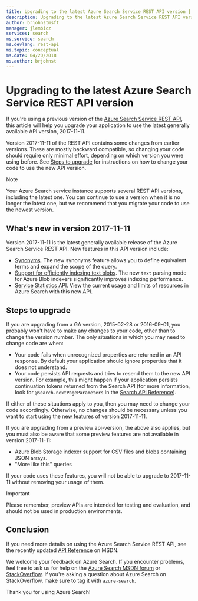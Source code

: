 ```yaml
---
title: Upgrading to the latest Azure Search Service REST API version | Microsoft Docs
description: Upgrading to the latest Azure Search Service REST API version
author: brjohnstmsft
manager: jlembicz
services: search
ms.service: search
ms.devlang: rest-api
ms.topic: conceptual
ms.date: 04/20/2018
ms.author: brjohnst
---
```

# Upgrading to the latest Azure Search Service REST API version
If you're using a previous version of the [Azure Search Service REST API](https://docs.microsoft.com/rest/api/searchservice/), this article will help you upgrade your application to use the latest generally available API version, 2017-11-11.

Version 2017-11-11 of the REST API contains some changes from earlier versions. These are mostly backward compatible, so changing your code should require only minimal effort, depending on which version you were using before. See [Steps to upgrade](#UpgradeSteps) for instructions on how to change your code to use the new API version.

> [!NOTE]
> Your Azure Search service instance supports several REST API versions, including the latest one. You can continue to use a version when it is no longer the latest one, but we recommend that you migrate your code to use the newest version.

<a name="WhatsNew"></a>

## What's new in version 2017-11-11
Version 2017-11-11 is the latest generally available release of the Azure Search Service REST API. New features in this API version include:

* [Synonyms](search-synonyms.md). The new synonyms feature allows you to define equivalent terms and expand the scope of the query.
* [Support for efficiently indexing text blobs](https://docs.microsoft.com/azure/search/search-howto-indexing-azure-blob-storage#IndexingPlainText). The new `text` parsing mode for Azure Blob indexers significantly improves indexing performance.
* [Service Statistics API](https://docs.microsoft.com/rest/api/searchservice/get-service-statistics). View the current usage and limits of resources in Azure Search with this new API.

<a name="UpgradeSteps"></a>

## Steps to upgrade
If you are upgrading from a GA version, 2015-02-28 or 2016-09-01, you probably won't have to make any changes to your code, other than to change the version number. The only situations in which you may need to change code are when:

* Your code fails when unrecognized properties are returned in an API response. By default your application should ignore properties that it does not understand.
* Your code persists API requests and tries to resend them to the new API version. For example, this might happen if your application persists continuation tokens returned from the Search API (for more information, look for `@search.nextPageParameters` in the [Search API Reference](https://docs.microsoft.com/rest/api/searchservice/Search-Documents)).

If either of these situations apply to you, then you may need to change your code accordingly. Otherwise, no changes should be necessary unless you want to start using the [new features](#WhatsNew) of version 2017-11-11.

If you are upgrading from a preview api-version, the above also applies, but you must also be aware that some preview features are not available in version 2017-11-11:

* Azure Blob Storage indexer support for CSV files and blobs containing JSON arrays.
* "More like this" queries

If your code uses these features, you will not be able to upgrade to 2017-11-11 without removing your usage of them.

> [!IMPORTANT]
> Please remember, preview APIs are intended for testing and evaluation, and should not be used in production environments.
> 
> 

## Conclusion
If you need more details on using the Azure Search Service REST API, see the recently updated [API Reference](https://docs.microsoft.com/rest/api/searchservice/) on MSDN.

We welcome your feedback on Azure Search. If you encounter problems, feel free to ask us for help on the [Azure Search MSDN forum](https://social.msdn.microsoft.com/Forums/azure/home?forum=azuresearch) or [StackOverflow](http://stackoverflow.com/). If you're asking a question about Azure Search on StackOverflow, make sure to tag it with `azure-search`.

Thank you for using Azure Search!

